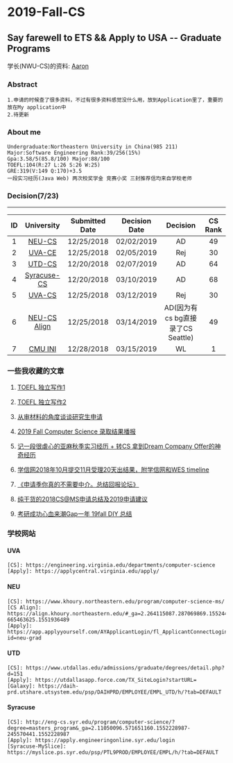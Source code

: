 # 2019-Fall-CS
## Say farewell to ETS && Apply to USA -- Graduate Programs

学长(NWU-CS)的资料: [Aaron](https://github.com/Aaron0813/Flying-Aboard.git)
### Abstract
```
1.申请的时候查了很多资料，不过有很多资料感觉没什么用，放到Application里了，重要的放在My application中
2.待更新
```
### About me
```
Undergraduate:Northeastern University in China(985 211)
Major:Software Engineering Rank:39/256(15%)
Gpa:3.58/5(85.8/100) Major:88/100 
TOEFL:104(R:27 L:26 S:26 W:25)
GRE:319(V:149 Q:170)+3.5
一段实习经历(Java Web) 两次校奖学金 竞赛小奖 三封推荐信均来自学校老师
```
### Decision(7/23)
---
|ID|University|Submitted Date|Decision Date|Decision|CS Rank|
|:--:|:--:|:--:|:--:|:--:|:--:|
|1|[NEU-CS](https://www.khoury.northeastern.edu/academics/masters/masters-apply/)|12/25/2018|02/02/2019|AD|49|
|2|[UVA-CE](https://engineering.virginia.edu/future-grads/graduate-admission#accordion6763)|12/25/2018|02/05/2019|Rej|30|
|3|[UTD-CS](https://www.utdallas.edu/admissions/graduate/degrees/detail.php?d=151)|12/20/2018|02/07/2019|AD|64|
|4|[Syracuse-CS](http://eng-cs.syr.edu/program/computer-science/?degree=masters_program&_ga=2.11050096.571651160.1552228987-245570441.1552228987)|12/20/2018|03/10/2019|AD|68|
|5|[UVA-CS](https://engineering.virginia.edu/future-grads/graduate-admission#accordion6763)|12/25/2018|03/12/2019|Rej|30|
|6|[NEU-CS Align](https://www.khoury.northeastern.edu/academics/masters/masters-apply/)|12/25/2018|03/14/2019|AD(因为有cs bg直接录了CS Seattle)|49|
|7|[CMU INI](https://www.cmu.edu/ini/admissions/howtoapply.html/)|12/28/2018|03/15/2019|WL|1|

### 一些我收藏的文章

1. [TOEFL 独立写作1](https://www.1point3acres.com/bbs/forum.php?mod=viewthread&tid=457373&extra=page%3D1)

2. [TOEFL 独立写作2](https://www.1point3acres.com/bbs/forum.php?mod=viewthread&tid=445404#lastpost)

3. [从审材料的角度谈谈研究生申请](https://www.1point3acres.com/bbs/thread-463109-1-1.html)

4. [2019 Fall Computer Science 录取结果播报](https://www.1point3acres.com/bbs/thread-471012-1-1.html)

5. [记一段很虐心的亚麻秋季实习经历 + 转CS 拿到Dream Company Offer的神奇经历](https://www.1point3acres.com/bbs/thread-464513-1-1.html)

6. [学信网2018年10月提交11月受理20天出结果，附学信网和WES timeline](https://www.1point3acres.com/bbs/forum.php?mod=viewthread&tid=460217)

7. [《申请季你真的不需要中介。总结回报论坛》](https://www.1point3acres.com/bbs/forum.php?mod=viewthread&tid=134835)

8. [纯干货的2018CS@MS申请总结及2019申请建议](https://www.1point3acres.com/bbs/forum.php?mod=viewthread&tid=447269)

9. [考研成功心血来潮Gap一年 19fall DIY 总结](https://www.1point3acres.com/bbs/thread-480684-1-1.html)

### 学校网站
#### UVA
```
[CS]: https://engineering.virginia.edu/departments/computer-science
[Apply]: https://applycentral.virginia.edu/apply/
```
#### NEU
```
[CS]: https://www.khoury.northeastern.edu/program/computer-science-ms/
[CS Align]: https://align.khoury.northeastern.edu/#_ga=2.264115087.287069869.1552446020-665463625.1551936489
[Apply]: https://app.applyyourself.com/AYApplicantLogin/fl_ApplicantConnectLogin.asp?id=neu-grad
```
#### UTD
 ```
[CS]: https://www.utdallas.edu/admissions/graduate/degrees/detail.php?d=151
[Apply]: https://utdallasapp.force.com/TX_SiteLogin?startURL=
[Galaxy]: https://daih-prd.utshare.utsystem.edu/psp/DAIHPRD/EMPLOYEE/EMPL_UTD/h/?tab=DEFAULT
```
#### Syracuse
```
[CS]: http://eng-cs.syr.edu/program/computer-science/?degree=masters_program&_ga=2.11050096.571651160.1552228987-245570441.1552228987
[Apply]: https://apply.engineeringonline.syr.edu/login
[Syracuse-MySlice]: https://myslice.ps.syr.edu/psp/PTL9PROD/EMPLOYEE/EMPL/h/?tab=DEFAULT
```




